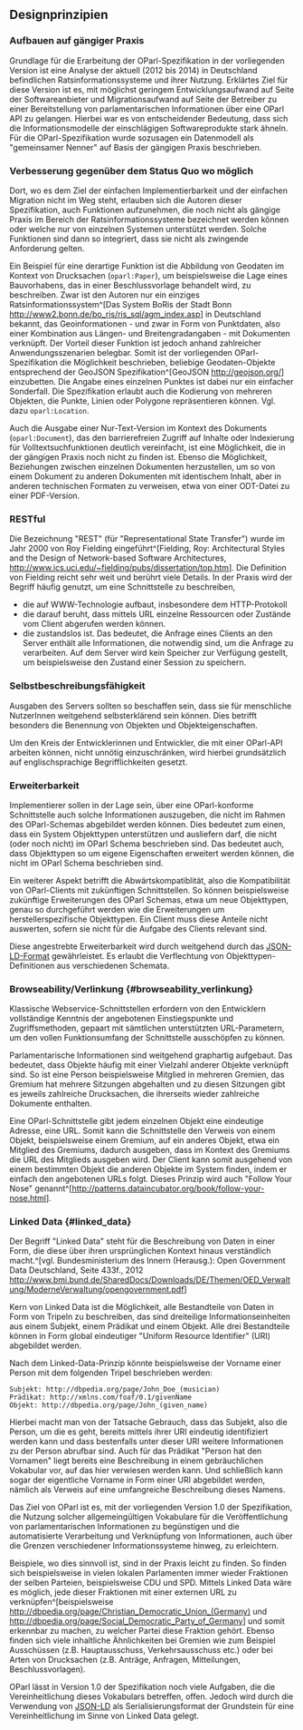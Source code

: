 Designprinzipien
----------------

### Aufbauen auf gängiger Praxis

Grundlage für die Erarbeitung der OParl-Spezifikation in der vorliegenden Version
ist eine Analyse der aktuell (2012 bis 2014) in Deutschland befindlichen
Ratsinformationssysteme und ihrer Nutzung. Erklärtes Ziel für diese Version ist es,
mit möglichst geringem Entwicklungsaufwand auf Seite der Softwareanbieter und 
Migrationsaufwand auf Seite der Betreiber zu einer Bereitstellung von parlamentarischen 
Informationen über eine OParl API zu gelangen. Hierbei war es von entscheidender 
Bedeutung, dass sich die Informationsmodelle der einschlägigen Softwareprodukte stark
ähneln. Für die OParl-Spezifikation wurde sozusagen ein Datenmodell als "gemeinsamer Nenner"
auf Basis der gängigen Praxis beschrieben.

### Verbesserung gegenüber dem Status Quo wo möglich

Dort, wo es dem Ziel der einfachen Implementierbarkeit und der einfachen Migration
nicht im Weg steht, erlauben sich die Autoren dieser Spezifikation, auch Funktionen
aufzunehmen, die noch nicht als gängige Praxis im Bereich der Ratsinformationssysteme
bezeichnet werden können oder welche nur von einzelnen Systemen unterstützt werden.
Solche Funktionen sind dann so integriert, dass sie nicht als zwingende Anforderung
gelten.

Ein Beispiel für eine derartige Funktion ist die Abbildung von Geodaten im Kontext von
Drucksachen (`oparl:Paper`), um beispielsweise die Lage eines Bauvorhabens, das in
einer Beschlussvorlage behandelt wird, zu beschreiben. Zwar ist den Autoren nur ein
einziges Ratsinformationssystem^[Das System BoRis der Stadt Bonn
<http://www2.bonn.de/bo_ris/ris_sql/agm_index.asp>] in Deutschland bekannt, das 
Geoinformationen - und zwar in Form von Punktdaten, also einer Kombination aus 
Längen- und Breitengradangaben - mit Dokumenten verknüpft. Der Vorteil dieser
Funktion ist jedoch anhand zahlreicher Anwendungsszenarien belegbar. Somit ist der
vorliegenden OParl-Spezifikation die Möglichkeit beschrieben, beliebige Geodaten-Objekte
entsprechend der GeoJSON Spezifikation^[GeoJSON <http://geojson.org/>] einzubetten.
Die Angabe eines einzelnen Punktes ist dabei nur ein einfacher Sonderfall. Die
Spezifikation erlaubt auch die Kodierung von mehreren Objekten, die Punkte, Linien
oder Polygone repräsentieren können. Vgl. dazu `oparl:Location`.

Auch die Ausgabe einer Nur-Text-Version im Kontext des Dokuments (`oparl:Document`),
das den barrierefreien Zugriff auf Inhalte oder Indexierung für Volltextsuchfunktionen
deutlich vereinfacht, ist eine Möglichkeit, die in der gängigen Praxis noch nicht zu
finden ist. Ebenso die Möglichkeit, Beziehungen zwischen einzelnen Dokumenten
herzustellen, um so von einem Dokument zu anderen Dokumenten mit identischem Inhalt,
aber in anderen technischen Formaten zu verweisen, etwa von einer ODT-Datei zu einer
PDF-Version.

### RESTful

Die Bezeichnung "REST" (für "Representational State Transfer") wurde im Jahr 2000 von
Roy Fielding eingeführt^[Fielding, Roy: Architectural Styles and
the Design of Network-based Software Architectures,
<http://www.ics.uci.edu/~fielding/pubs/dissertation/top.htm>]. Die Definition
von Fielding reicht sehr weit und berührt viele Details. In der Praxis wird der Begriff
häufig genutzt, um eine Schnittstelle zu beschreiben,

* die auf WWW-Technologie aufbaut, insbesondere dem HTTP-Protokoll
* die darauf beruht, dass mittels URL einzelne Ressourcen oder Zustände vom
  Client abgerufen werden können.
* die zustandslos ist. Das bedeutet, die Anfrage eines Clients an den Server enthält
  alle Informationen, die notwendig sind, um die Anfrage zu verarbeiten. Auf dem Server
  wird kein Speicher zur Verfügung gestellt, um beispielsweise den Zustand einer Session
  zu speichern.

### Selbstbeschreibungsfähigkeit

Ausgaben des Servers sollten so beschaffen sein, dass sie für menschliche NutzerInnen
weitgehend selbsterklärend sein können. Dies betrifft besonders die Benennung von
Objekten und Objekteigenschaften.

Um den Kreis der Entwicklerinnen und Entwickler, die mit einer OParl-API arbeiten
können, nicht unnötig einzuschränken, wird hierbei grundsätzlich auf englischsprachige
Begrifflichkeiten gesetzt.

### Erweiterbarkeit

Implementierer sollen in der Lage sein, über eine OParl-konforme Schnittstelle auch
solche Informationen auszugeben, die nicht im Rahmen des OParl-Schemas abgebildet werden
können. Dies bedeutet zum einen, dass ein System Objekttypen unterstützen und ausliefern
darf, die nicht (oder noch nicht) im OParl Schema beschrieben sind. Das bedeutet auch,
dass Objekttypen so um eigene Eigenschaften erweitert werden können, die nicht im OParl 
Schema beschrieben sind.

Ein weiterer Aspekt betrifft die Abwärtskompatiblität, also die Kompatibilität von
OParl-Clients mit zukünftigen Schnittstellen. So können beispielsweise zukünftige Erweiterungen
des OParl Schemas, etwa um neue Objekttypen, genau so durchgeführt werden wie die Erweiterungen
um herstellerspezifische Objekttypen. Ein Client muss diese Anteile nicht auswerten, sofern
sie nicht für die Aufgabe des Clients relevant sind.

Diese angestrebte Erweiterbarkeit wird durch weitgehend durch das [JSON-LD-Format](#jsonld)
gewährleistet. Es erlaubt die Verflechtung von Objekttypen-Definitionen
aus verschiedenen Schemata.

### Browseability/Verlinkung {#browseability_verlinkung}

Klassische Webservice-Schnittstellen erfordern von den Entwicklern vollständige Kenntnis
der angebotenen Einstiegspunkte und Zugriffsmethoden, gepaart mit sämtlichen unterstützten
URL-Parametern, um den vollen Funktionsumfang der Schnittstelle ausschöpfen zu können.

Parlamentarische Informationen sind weitgehend graphartig aufgebaut. Das bedeutet, dass
Objekte häufig mit einer Vielzahl anderer Objekte verknüpft sind. So ist eine Person
beispielsweise Mitglied in mehreren Gremien, das Gremium hat mehrere Sitzungen abgehalten
und zu diesen Sitzungen gibt es jeweils zahlreiche Drucksachen, die ihrerseits wieder
zahlreiche Dokumente enthalten.

Eine OParl-Schnittstelle gibt jedem einzelnen Objekt eine eindeutige Adresse, eine URL.
Somit kann die Schnittstelle den Verweis von einem Objekt, beispielsweise einem Gremium,
auf ein anderes Objekt, etwa ein Mitglied des Gremiums, dadurch ausgeben, dass im Kontext
des Gremiums die URL des Mitglieds ausgeben wird. Der Client kann somit ausgehend von einem
bestimmten Objekt die anderen Objekte im System finden, indem er einfach den angebotenen
URLs folgt. Dieses Prinzip wird auch "Follow Your Nose" genannt^[<http://patterns.dataincubator.org/book/follow-your-nose.html>].

### Linked Data {#linked_data}

Der Begriff "Linked Data" steht für die Beschreibung von Daten in einer Form, die diese 
über ihren ursprünglichen Kontext hinaus verständlich macht.^[vgl. Bundesministerium des Innern (Herausg.): Open Government Data Deutschland, Seite 433f., 2012 <http://www.bmi.bund.de/SharedDocs/Downloads/DE/Themen/OED_Verwaltung/ModerneVerwaltung/opengovernment.pdf>]

Kern von Linked Data ist die Möglichkeit, alle Bestandteile von Daten in Form von
Tripeln zu beschreiben, das sind dreiteilige Informationseinheiten aus einem Subjekt, einem
Prädikat und einem Objekt. Alle drei Bestandteile können in Form global eindeutiger "Uniform
Resource Identifier" (URI) abgebildet werden.

Nach dem Linked-Data-Prinzip könnte beispielsweise der Vorname einer Person mit dem
folgenden Tripel beschrieben werden:


    Subjekt: http://dbpedia.org/page/John_Doe_(musician)
    Prädikat: http://xmlns.com/foaf/0.1/givenName
    Objekt: http://dbpedia.org/page/John_(given_name)

Hierbei macht man von der Tatsache Gebrauch, dass das Subjekt, also die Person, um die es 
geht, bereits mittels ihrer URI eindeutig identifiziert werden kann und dass bestenfalls 
unter dieser URI weitere Informationen zu der Person abrufbar sind. Auch für das Prädikat
"Person hat den Vornamen" liegt bereits eine Beschreibung in einem gebräuchlichen Vokabular
vor, auf das hier verwiesen werden kann. Und schließlich kann sogar der eigentliche Vorname
in Form einer URI abgebildet werden, nämlich als Verweis auf eine umfangreiche Beschreibung
dieses Namens.

Das Ziel von OParl ist es, mit der vorliegenden Version 1.0 der Spezifikation, die Nutzung
solcher allgemeingültigen Vokabulare für die Veröffentlichung von parlamentarischen
Informationen zu begünstigen und die automatisierte Verarbeitung und Verknüpfung von
Informationen, auch über die Grenzen verschiedener Informationssysteme hinweg, zu erleichtern.

Beispiele, wo dies sinnvoll ist, sind in der Praxis leicht zu finden. So finden sich
beispielsweise in vielen lokalen Parlamenten immer wieder Fraktionen der selben Parteien,
beispielsweise CDU und SPD. Mittels Linked Data wäre es möglich, jede dieser Fraktionen mit einer externen URL zu verknüpfen^[beispielsweise <http://dbpedia.org/page/Christian_Democratic_Union_(Germany)> und <http://dbpedia.org/page/Social_Democratic_Party_of_Germany>] und somit erkennbar zu machen, zu welcher 
Partei diese Fraktion gehört. Ebenso finden sich viele inhaltliche Ähnlichkeiten bei
Gremien wie zum Beispiel Ausschüssen (z.B. Hauptausschuss, Verkehrsausschuss etc.) oder bei
Arten von Drucksachen (z.B. Anträge, Anfragen, Mitteilungen, Beschlussvorlagen).

OParl lässt in Version 1.0 der Spezifikation noch viele Aufgaben, die die Vereinheitlichung 
dieses Vokabulars betreffen, offen. Jedoch wird durch die Verwendung von [JSON-LD](#jsonld) als
Serialisierungsformat der Grundstein für eine Vereinheitlichung im Sinne von Linked Data gelegt.

